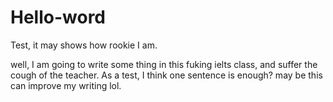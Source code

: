 # Hello-word
Test, it may shows how rookie I am.

well, I am going to write some thing in this fuking ielts class, and suffer the cough of the teacher. As a test, I think one sentence is enough? may be this can improve my writing lol.
